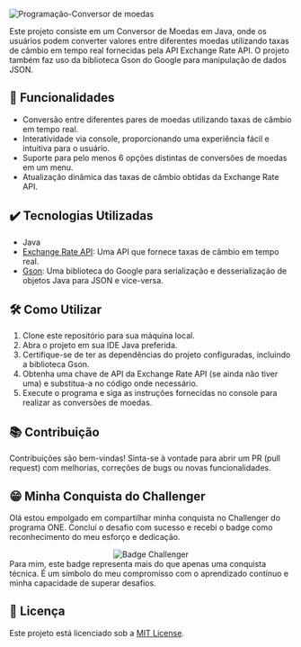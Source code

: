 ![Programação-Conversor de moedas](https://github.com/EmersonArruda99/ConversorDeMoedas/assets/158368726/845a8e12-e6de-454a-abb9-ee63002a0f72)

Este projeto consiste em um Conversor de Moedas em Java, onde os usuários podem converter valores entre diferentes moedas utilizando taxas de câmbio em tempo real fornecidas pela API Exchange Rate API. O projeto também faz uso da biblioteca Gson do Google para manipulação de dados JSON.

## 🔨 Funcionalidades

- Conversão entre diferentes pares de moedas utilizando taxas de câmbio em tempo real.
- Interatividade via console, proporcionando uma experiência fácil e intuitiva para o usuário.
- Suporte para pelo menos 6 opções distintas de conversões de moedas em um menu.
- Atualização dinâmica das taxas de câmbio obtidas da Exchange Rate API.

## ✔️  Tecnologias Utilizadas

- Java
- [Exchange Rate API](https://www.exchangerate-api.com/): Uma API que fornece taxas de câmbio em tempo real.
- [Gson](https://github.com/google/gson): Uma biblioteca do Google para serialização e desserialização de objetos Java para JSON e vice-versa.

## 🛠️ Como Utilizar

1. Clone este repositório para sua máquina local.
2. Abra o projeto em sua IDE Java preferida.
3. Certifique-se de ter as dependências do projeto configuradas, incluindo a biblioteca Gson.
4. Obtenha uma chave de API da Exchange Rate API (se ainda não tiver uma) e substitua-a no código onde necessário.
5. Execute o programa e siga as instruções fornecidas no console para realizar as conversões de moedas.

## 📚 Contribuição

Contribuições são bem-vindas! Sinta-se à vontade para abrir um PR (pull request) com melhorias, correções de bugs ou novas funcionalidades.

## 😁 Minha Conquista do Challenger

Olá estou empolgado em compartilhar minha conquista no  Challenger do programa ONE. Concluí o desafio com sucesso e recebi o badge como reconhecimento do meu esforço e dedicação.
<div align="center">
  <img src="https://github.com/EmersonArruda99/ConversorDeMoedas/assets/158368726/a1403252-dd7a-4c05-a163-17157272d017" alt="Badge Challenger">
</div>
Para mim, este badge representa mais do que apenas uma conquista técnica. É um símbolo do meu compromisso com o aprendizado contínuo e minha capacidade de superar desafios.

## 📝 Licença

Este projeto está licenciado sob a [MIT License](https://opensource.org/licenses/MIT).
